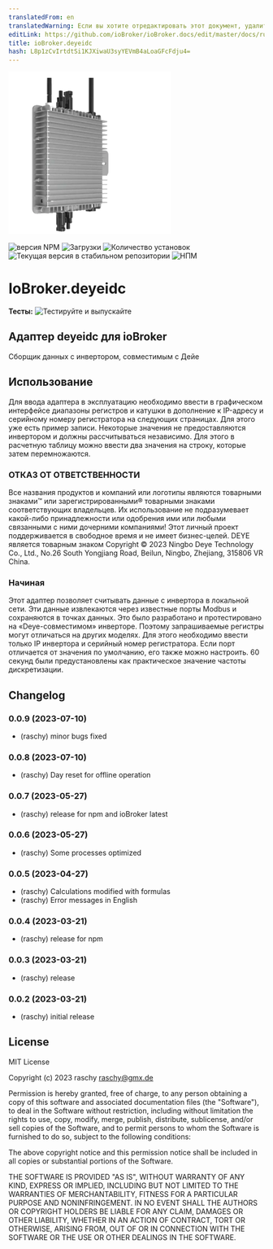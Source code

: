 ```yaml
---
translatedFrom: en
translatedWarning: Если вы хотите отредактировать этот документ, удалите поле «translationFrom», в противном случае этот документ будет снова автоматически переведен
editLink: https://github.com/ioBroker/ioBroker.docs/edit/master/docs/ru/adapterref/iobroker.deyeidc/README.md
title: ioBroker.deyeidc
hash: L8p1zCvIrtdtSi1KJXiwaU3syYEVmB4aLoaGFcFdju4=
---
```

![Логотип](../../../en/adapterref/iobroker.deyeidc/admin/deyeidc.png)

![версия NPM](https://img.shields.io/npm/v/iobroker.deyeidc.svg)
![Загрузки](https://img.shields.io/npm/dm/iobroker.deyeidc.svg)
![Количество установок](https://iobroker.live/badges/deyeidc-installed.svg)
![Текущая версия в стабильном репозитории](https://iobroker.live/badges/deyeidc-stable.svg)
![НПМ](https://nodei.co/npm/iobroker.deyeidc.png?downloads=true)

# IoBroker.deyeidc
**Тесты:** ![Тестируйте и выпускайте](https://github.com/rasyxh/ioBroker.deyeidc/workflows/Test%20and%20Release/badge.svg)

## Адаптер deyeidc для ioBroker
Сборщик данных с инвертором, совместимым с Дейе

## Использование
Для ввода адаптера в эксплуатацию необходимо ввести в графическом интерфейсе диапазоны регистров и катушки в дополнение к IP-адресу и серийному номеру регистратора на следующих страницах. Для этого уже есть пример записи.
Некоторые значения не предоставляются инвертором и должны рассчитываться независимо. Для этого в расчетную таблицу можно ввести два значения на строку, которые затем перемножаются.

### ОТКАЗ ОТ ОТВЕТСТВЕННОСТИ
Все названия продуктов и компаний или логотипы являются товарными знаками™ или зарегистрированными® товарными знаками соответствующих владельцев. Их использование не подразумевает какой-либо принадлежности или одобрения ими или любыми связанными с ними дочерними компаниями! Этот личный проект поддерживается в свободное время и не имеет бизнес-целей. DEYE является товарным знаком Copyright © 2023 Ningbo Deye Technology Co., Ltd., No.26 South Yongjiang Road, Beilun, Ningbo, Zhejiang, 315806 VR China.

### Начиная
Этот адаптер позволяет считывать данные с инвертора в локальной сети. Эти данные извлекаются через известные порты Modbus и сохраняются в точках данных. Это было разработано и протестировано на «Deye-совместимом» инверторе. Поэтому запрашиваемые регистры могут отличаться на других моделях.
Для этого необходимо ввести только IP инвертора и серийный номер регистратора. Если порт отличается от значения по умолчанию, его также можно настроить. 60 секунд были предустановлены как практическое значение частоты дискретизации.

## Changelog

<!--
	Placeholder for the next version (at the beginning of the line):
	### **WORK IN PROGRESS**
-->

### 0.0.9 (2023-07-10)

-   (raschy) minor bugs fixed

### 0.0.8 (2023-07-10)

-   (raschy) Day reset for offline operation

### 0.0.7 (2023-05-27)

-   (raschy) release for npm and ioBroker latest

### 0.0.6 (2023-05-27)

-   (raschy) Some processes optimized

### 0.0.5 (2023-04-27)

-   (raschy) Calculations modified with formulas
-   (raschy) Error messages in English

### 0.0.4 (2023-03-21)

-   (raschy) release for npm

### 0.0.3 (2023-03-21)

-   (raschy) release

### 0.0.2 (2023-03-21)

-   (raschy) initial release

## License

MIT License

Copyright (c) 2023 raschy <raschy@gmx.de>

Permission is hereby granted, free of charge, to any person obtaining a copy
of this software and associated documentation files (the "Software"), to deal
in the Software without restriction, including without limitation the rights
to use, copy, modify, merge, publish, distribute, sublicense, and/or sell
copies of the Software, and to permit persons to whom the Software is
furnished to do so, subject to the following conditions:

The above copyright notice and this permission notice shall be included in all
copies or substantial portions of the Software.

THE SOFTWARE IS PROVIDED "AS IS", WITHOUT WARRANTY OF ANY KIND, EXPRESS OR
IMPLIED, INCLUDING BUT NOT LIMITED TO THE WARRANTIES OF MERCHANTABILITY,
FITNESS FOR A PARTICULAR PURPOSE AND NONINFRINGEMENT. IN NO EVENT SHALL THE
AUTHORS OR COPYRIGHT HOLDERS BE LIABLE FOR ANY CLAIM, DAMAGES OR OTHER
LIABILITY, WHETHER IN AN ACTION OF CONTRACT, TORT OR OTHERWISE, ARISING FROM,
OUT OF OR IN CONNECTION WITH THE SOFTWARE OR THE USE OR OTHER DEALINGS IN THE
SOFTWARE.